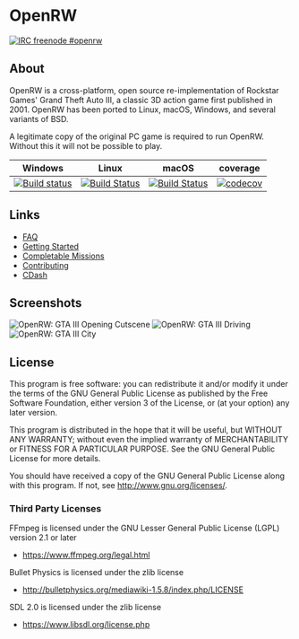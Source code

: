 # OpenRW
[![IRC freenode #openrw](http://img.shields.io/freenode/%23openrw.png)](https://webchat.freenode.net/?channels=%23openrw)

## About

OpenRW is a cross-platform, open source re-implementation of Rockstar Games'
Grand Theft Auto III, a classic 3D action game first published in 2001.
OpenRW has been ported to Linux, macOS, Windows, and several variants of BSD.

A legitimate copy of the original PC game is required to run OpenRW. Without
this it will not be possible to play.

Windows | Linux | macOS | coverage
---| --- | ---  | ---
[![Build status](https://ci.appveyor.com/api/projects/status/k33qf9ssrja6ckx8/branch/master?svg=true)](https://ci.appveyor.com/project/rwengine/openrw/branch/master) | [![Build Status](https://travis-ci.org/rwengine/openrw.svg?branch=master)](https://travis-ci.org/rwengine/openrw) | [![Build Status](https://travis-ci.org/rwengine/openrw.svg?branch=master)](https://travis-ci.org/rwengine/openrw) | [![codecov](https://codecov.io/gh/rwengine/openrw/branch/master/graph/badge.svg)](https://codecov.io/gh/rwengine/openrw)


## Links

 * [FAQ](https://github.com/rwengine/openrw/wiki/FAQ)
 * [Getting Started](https://github.com/rwengine/openrw/wiki/Getting-Started)
 * [Completable Missions](https://github.com/rwengine/openrw/issues/52)
 * [Contributing](https://github.com/rwengine/openrw/wiki/Contributing)
 * [CDash](https://my.cdash.org/index.php?project=OpenRW)

## Screenshots
![OpenRW: GTA III Opening Cutscene](https://user-images.githubusercontent.com/418211/48028326-21260b80-e143-11e8-9a7e-53c073c39cc6.png)
![OpenRW: GTA III Driving](https://user-images.githubusercontent.com/418211/48028321-208d7500-e143-11e8-981f-70e47f5d1c50.png)
![OpenRW: GTA III City](https://user-images.githubusercontent.com/418211/48028322-208d7500-e143-11e8-8759-ccb440f4ebf3.png)

## License

This program is free software: you can redistribute it and/or modify
it under the terms of the GNU General Public License as published by
the Free Software Foundation, either version 3 of the License, or
(at your option) any later version.

This program is distributed in the hope that it will be useful,
but WITHOUT ANY WARRANTY; without even the implied warranty of
MERCHANTABILITY or FITNESS FOR A PARTICULAR PURPOSE.  See the
GNU General Public License for more details.

You should have received a copy of the GNU General Public License
along with this program.  If not, see <http://www.gnu.org/licenses/>.

### Third Party Licenses

FFmpeg is licensed under the GNU Lesser General Public License (LGPL) version 2.1 or later

* https://www.ffmpeg.org/legal.html

Bullet Physics is licensed under the zlib license

* http://bulletphysics.org/mediawiki-1.5.8/index.php/LICENSE

SDL 2.0 is licensed under the zlib license

* https://www.libsdl.org/license.php
